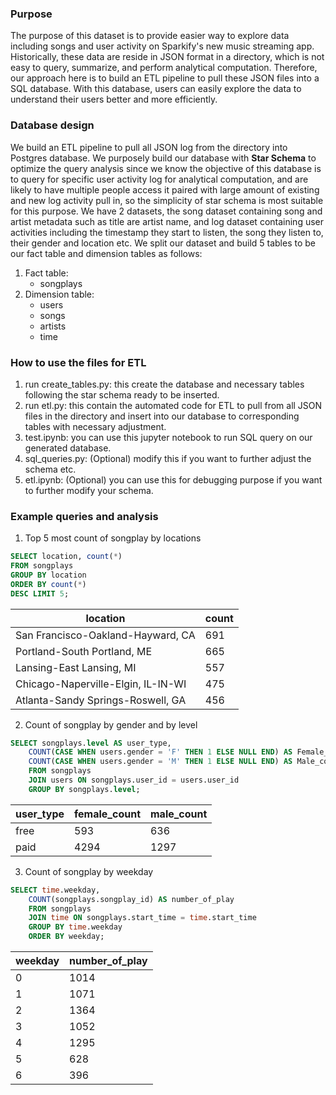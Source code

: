 ### Purpose
The purpose of this dataset is to provide easier way to explore data including songs and user activity on Sparkify's new music streaming app. Historically, these data are reside in JSON format in a directory, which is not easy to query, summarize, and perform analytical computation. Therefore, our approach here is to build an ETL pipeline to pull these JSON files into a SQL database. With this database, users can easily explore the data to understand their users better and more efficiently.  


### Database design
We build an ETL pipeline to pull all JSON log from the directory into Postgres database. We purposely build our database with **Star Schema** to optimize the query analysis since we know the objective of this database is to query for specific user activity log for analytical computation, and are likely to have multiple people access it paired with large amount of existing and new log activity pull in, so the simplicity of star schema is most suitable for this purpose. We have 2 datasets, the song dataset containing song and artist metadata such as title are artist name, and log dataset containing user activities including the timestamp they start to listen, the song they listen to, their gender and location etc. We split our dataset and build 5 tables to be our fact table and dimension tables as follows:
1. Fact table: 
    - songplays
2. Dimension table:
    - users
    - songs
    - artists
    - time


### How to use the files for ETL
1. run create_tables.py: this create the database and necessary tables following the star schema ready to be inserted.
2. run etl.py: this contain the automated code for ETL to pull from all JSON files in the directory and insert into our database to corresponding tables with necessary adjustment.
3. test.ipynb: you can use this jupyter notebook to run SQL query on our generated database.
4. sql_queries.py: (Optional) modify this if you want to further adjust the schema etc.
5. etl.ipynb: (Optional) you can use this for debugging purpose if you want to further modify your schema.


### Example queries and analysis

1. Top 5 most count of songplay by locations
```sql
SELECT location, count(*) 
FROM songplays 
GROUP BY location 
ORDER BY count(*) 
DESC LIMIT 5;
```

| location | count |
| ---------| -------|
|San Francisco-Oakland-Hayward, CA | 691 |
| Portland-South Portland, ME | 665 |
| Lansing-East Lansing, MI | 557 |
| Chicago-Naperville-Elgin, IL-IN-WI | 475 |
| Atlanta-Sandy Springs-Roswell, GA | 456 |


2. Count of songplay by gender and by level
```sql
SELECT songplays.level AS user_type, 
    COUNT(CASE WHEN users.gender = 'F' THEN 1 ELSE NULL END) AS Female_count, 
    COUNT(CASE WHEN users.gender = 'M' THEN 1 ELSE NULL END) AS Male_count 
    FROM songplays 
    JOIN users ON songplays.user_id = users.user_id 
    GROUP BY songplays.level;
```

|user_type | female_count | male_count |
| ---------| -------------| ----------|
| free | 593 | 636 |
| paid | 4294 | 1297 |


3. Count of songplay by weekday
```sql
SELECT time.weekday, 
    COUNT(songplays.songplay_id) AS number_of_play 
    FROM songplays 
    JOIN time ON songplays.start_time = time.start_time 
    GROUP BY time.weekday 
    ORDER BY weekday;
```

|weekday | number_of_play |
| ---------| -------------|
| 0 | 1014 |
| 1 | 1071 |
| 2 | 1364 |
| 3 | 1052 |
| 4 | 1295 |
| 5 | 628  |
| 6 | 396  |
